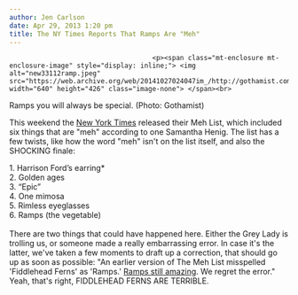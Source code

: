 ```yaml
---
author: Jen Carlson
date: Apr 29, 2013 1:20 pm
title: The NY Times Reports That Ramps Are "Meh"
---
```


	
										<p><span class="mt-enclosure mt-enclosure-image" style="display: inline;"> <img alt="new33112ramp.jpeg" src="https://web.archive.org/web/20141027024047im_/http://gothamist.com/attachments/arts_jen/new33112ramp.jpeg" width="640" height="426" class="image-none"> </span><br>
<span class="photo_caption">Ramps you will always be special. (Photo: Gothamist)</span></p>

<p>This weekend the <a href="https://web.archive.org/web/20141027024047/http://www.nytimes.com/interactive/2013/04/28/magazine/one-page-magazine.html?ref=magazine">New York Times</a> released their Meh List, which included six things that are &quot;meh&quot; according to one Samantha Henig. The list has a few twists, like how the word &quot;meh&quot; isn&apos;t on the list itself, and also the SHOCKING finale:</p>

<p>1. Harrison Ford&#x2019;s earring*<br>
2. Golden ages<br>
3. &#x201C;Epic&#x201D;<br>
4. One mimosa <br>
5. Rimless eyeglasses<br>
6. Ramps (the vegetable)<br>
 <br>
There are two things that could have happened here. Either the Grey Lady is trolling us, or someone made a really embarrassing error. In case it&apos;s the latter, we&apos;ve taken a few moments to draft up a correction, that should go up as soon as possible: &quot;An earlier version of The Meh List misspelled &apos;Fiddlehead Ferns&apos; as &apos;Ramps.&apos; <a href="https://web.archive.org/web/20141027024047/http://gothamist.com/tags/ramps">Ramps still amazing</a>. We regret the error.&quot; Yeah, that&apos;s right, FIDDLEHEAD FERNS ARE TERRIBLE.</p>					
										
									
				
